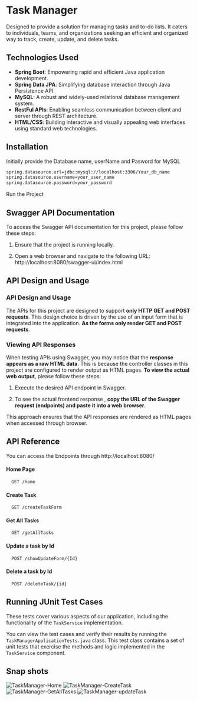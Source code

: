 
# Task Manager
Designed to provide a solution for managing tasks and to-do lists. It caters to individuals, teams, and organizations seeking an efficient and organized way to track, create, update, and delete tasks.



## Technologies Used

- **Spring Boot**: Empowering rapid and efficient Java application development.
- **Spring Data JPA**: Simplifying database interaction through Java Persistence API.
- **MySQL**: A robust and widely-used relational database management system.
- **RestFul APIs**: Enabling seamless communication between client and server through REST architecture.
- **HTML/CSS**: Building interactive and visually appealing web interfaces using standard web technologies.

## Installation


Initially provide the Database name, userName and Pasword for MySQL 
```bash
spring.datasource.url=jdbc:mysql://localhost:3306/Your_db_name
spring.datasource.username=your_user_name
spring.datasource.password=your_password
```
Run the Project
## Swagger API Documentation
To access the Swagger API documentation for this project, please follow these steps:

1. Ensure that the project is running locally.

2. Open a web browser and navigate to the following URL:
http://localhost:8080/swagger-ui/index.html
## API Design and Usage

### API Design and Usage

The APIs for this project are designed to support **only HTTP GET and POST requests**. This design choice is driven by the use of an input form that is integrated into the application. **As the forms only render GET and POST requests**.

### Viewing API Responses

When testing APIs using Swagger, you may notice that the **response appears as a raw HTML data**. This is because the controller classes in this project are configured to render output as HTML pages. **To view the actual web output**, please follow these steps:

1. Execute the desired API endpoint in Swagger.

2. To see the actual frontend response , **copy the URL of the Swagger request (endpoints) and paste it into a web browser**.

This approach ensures that the API responses are rendered as HTML pages when accessed through browser.


## API Reference
You can access the Endpoints through http://localhost:8080/ 
#### Home Page

```http
  GET /home
```

#### Create Task

```http
  GET /createTaskForm
```
#### Get All Tasks
```http
  GET /getAllTasks
```
#### Update a task by Id
```http
  POST /showUpdateForm/{Id}
```
#### Delete a task by Id
```http
  POST /deleteTask/{id}
```




## Running JUnit Test Cases

These tests cover various aspects of our application, including the functionality of the `TaskService` implementation.

You can view the test cases and verify their results by running the `TaskManagerApplicationTests.java` class. This test class contains a set of unit tests that exercise the methods and logic implemented in the `TaskService` component.

## Snap shots
![TaskManager-Home](https://github.com/Sumanthbhat078/Task_Manager/assets/143097716/a93742ef-9554-4497-8ead-a239481c4b59)
![TaskManager-CreateTask](https://github.com/Sumanthbhat078/Task_Manager/assets/143097716/4f530a4b-92dc-44aa-b14e-25671542077f)
![TaskManager-GetAllTasks](https://github.com/Sumanthbhat078/Task_Manager/assets/143097716/e01b3fc2-f3c7-441c-80c6-4f2891794c15)
![TaskManager-updateTask](https://github.com/Sumanthbhat078/Task_Manager/assets/143097716/7f99a15c-9764-4311-91f1-6238558c151e)




